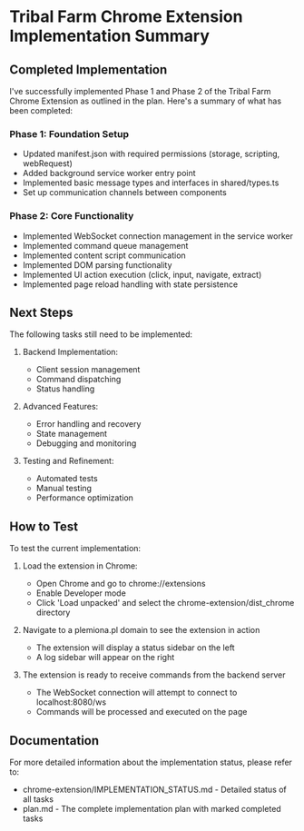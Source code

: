 # Tribal Farm Chrome Extension Implementation Summary

## Completed Implementation

I've successfully implemented Phase 1 and Phase 2 of the Tribal Farm Chrome Extension as outlined in the plan. Here's a summary of what has been completed:

### Phase 1: Foundation Setup
- Updated manifest.json with required permissions (storage, scripting, webRequest)
- Added background service worker entry point
- Implemented basic message types and interfaces in shared/types.ts
- Set up communication channels between components

### Phase 2: Core Functionality
- Implemented WebSocket connection management in the service worker
- Implemented command queue management
- Implemented content script communication
- Implemented DOM parsing functionality
- Implemented UI action execution (click, input, navigate, extract)
- Implemented page reload handling with state persistence

## Next Steps

The following tasks still need to be implemented:

1. Backend Implementation:
   - Client session management
   - Command dispatching
   - Status handling

2. Advanced Features:
   - Error handling and recovery
   - State management
   - Debugging and monitoring

3. Testing and Refinement:
   - Automated tests
   - Manual testing
   - Performance optimization

## How to Test

To test the current implementation:

1. Load the extension in Chrome:
   - Open Chrome and go to chrome://extensions
   - Enable Developer mode
   - Click 'Load unpacked' and select the chrome-extension/dist_chrome directory

2. Navigate to a plemiona.pl domain to see the extension in action
   - The extension will display a status sidebar on the left
   - A log sidebar will appear on the right

3. The extension is ready to receive commands from the backend server
   - The WebSocket connection will attempt to connect to localhost:8080/ws
   - Commands will be processed and executed on the page

## Documentation

For more detailed information about the implementation status, please refer to:
- chrome-extension/IMPLEMENTATION_STATUS.md - Detailed status of all tasks
- plan.md - The complete implementation plan with marked completed tasks